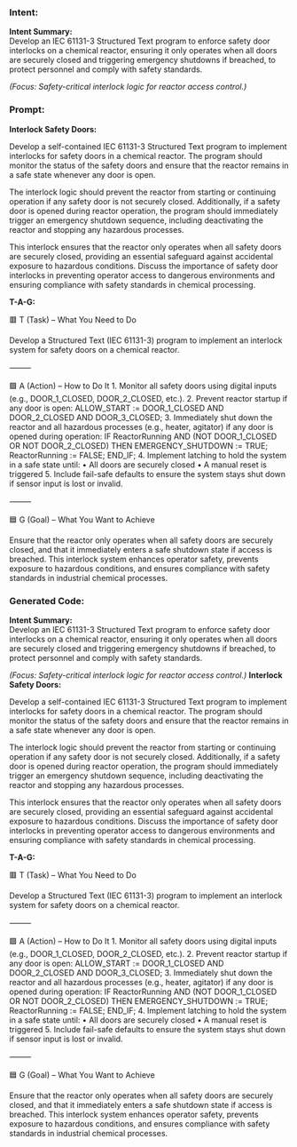 ### Intent:
**Intent Summary:**  
Develop an IEC 61131-3 Structured Text program to enforce safety door interlocks on a chemical reactor, ensuring it only operates when all doors are securely closed and triggering emergency shutdowns if breached, to protect personnel and comply with safety standards.  

*(Focus: Safety-critical interlock logic for reactor access control.)*

### Prompt:
**Interlock Safety Doors:**

Develop a self-contained IEC 61131-3 Structured Text program to implement interlocks for safety doors in a chemical reactor. The program should monitor the status of the safety doors and ensure that the reactor remains in a safe state whenever any door is open.

The interlock logic should prevent the reactor from starting or continuing operation if any safety door is not securely closed. Additionally, if a safety door is opened during reactor operation, the program should immediately trigger an emergency shutdown sequence, including deactivating the reactor and stopping any hazardous processes.

This interlock ensures that the reactor only operates when all safety doors are securely closed, providing an essential safeguard against accidental exposure to hazardous conditions. Discuss the importance of safety door interlocks in preventing operator access to dangerous environments and ensuring compliance with safety standards in chemical processing.

**T-A-G:**

🟥 T (Task) – What You Need to Do

Develop a Structured Text (IEC 61131-3) program to implement an interlock system for safety doors on a chemical reactor.

⸻

🟩 A (Action) – How to Do It
	1.	Monitor all safety doors using digital inputs (e.g., DOOR_1_CLOSED, DOOR_2_CLOSED, etc.).
	2.	Prevent reactor startup if any door is open:
ALLOW_START := DOOR_1_CLOSED AND DOOR_2_CLOSED AND DOOR_3_CLOSED;
  3.	Immediately shut down the reactor and all hazardous processes (e.g., heater, agitator) if any door is opened during operation:
  IF ReactorRunning AND (NOT DOOR_1_CLOSED OR NOT DOOR_2_CLOSED) THEN
    EMERGENCY_SHUTDOWN := TRUE;
    ReactorRunning := FALSE;
    END_IF;
  4.	Implement latching to hold the system in a safe state until:
	•	All doors are securely closed
	•	A manual reset is triggered
	5.	Include fail-safe defaults to ensure the system stays shut down if sensor input is lost or invalid.

⸻

🟦 G (Goal) – What You Want to Achieve

Ensure that the reactor only operates when all safety doors are securely closed, and that it immediately enters a safe shutdown state if access is breached. This interlock system enhances operator safety, prevents exposure to hazardous conditions, and ensures compliance with safety standards in industrial chemical processes.

### Generated Code:
**Intent Summary:**  
Develop an IEC 61131-3 Structured Text program to enforce safety door interlocks on a chemical reactor, ensuring it only operates when all doors are securely closed and triggering emergency shutdowns if breached, to protect personnel and comply with safety standards.  

*(Focus: Safety-critical interlock logic for reactor access control.)*
**Interlock Safety Doors:**

Develop a self-contained IEC 61131-3 Structured Text program to implement interlocks for safety doors in a chemical reactor. The program should monitor the status of the safety doors and ensure that the reactor remains in a safe state whenever any door is open.

The interlock logic should prevent the reactor from starting or continuing operation if any safety door is not securely closed. Additionally, if a safety door is opened during reactor operation, the program should immediately trigger an emergency shutdown sequence, including deactivating the reactor and stopping any hazardous processes.

This interlock ensures that the reactor only operates when all safety doors are securely closed, providing an essential safeguard against accidental exposure to hazardous conditions. Discuss the importance of safety door interlocks in preventing operator access to dangerous environments and ensuring compliance with safety standards in chemical processing.

**T-A-G:**

🟥 T (Task) – What You Need to Do

Develop a Structured Text (IEC 61131-3) program to implement an interlock system for safety doors on a chemical reactor.

⸻

🟩 A (Action) – How to Do It
	1.	Monitor all safety doors using digital inputs (e.g., DOOR_1_CLOSED, DOOR_2_CLOSED, etc.).
	2.	Prevent reactor startup if any door is open:
ALLOW_START := DOOR_1_CLOSED AND DOOR_2_CLOSED AND DOOR_3_CLOSED;
  3.	Immediately shut down the reactor and all hazardous processes (e.g., heater, agitator) if any door is opened during operation:
  IF ReactorRunning AND (NOT DOOR_1_CLOSED OR NOT DOOR_2_CLOSED) THEN
    EMERGENCY_SHUTDOWN := TRUE;
    ReactorRunning := FALSE;
    END_IF;
  4.	Implement latching to hold the system in a safe state until:
	•	All doors are securely closed
	•	A manual reset is triggered
	5.	Include fail-safe defaults to ensure the system stays shut down if sensor input is lost or invalid.

⸻

🟦 G (Goal) – What You Want to Achieve

Ensure that the reactor only operates when all safety doors are securely closed, and that it immediately enters a safe shutdown state if access is breached. This interlock system enhances operator safety, prevents exposure to hazardous conditions, and ensures compliance with safety standards in industrial chemical processes.

